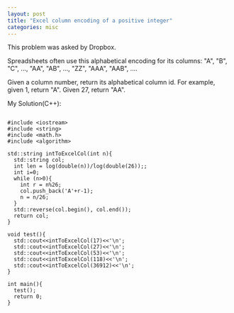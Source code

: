```yaml
---
layout: post
title: "Excel column encoding of a positive integer"
categories: misc
---
```


This problem was asked by Dropbox.

Spreadsheets often use this alphabetical encoding for its columns: "A", "B", "C", ..., "AA", "AB", ..., "ZZ", "AAA", "AAB", ....

Given a column number, return its alphabetical column id. For example, given 1, return "A". Given 27, return "AA".


My Solution(C++):
```

#include <iostream>
#include <string>
#include <math.h>
#include <algorithm>

std::string intToExcelCol(int n){
  std::string col;
  int len = log(double(n))/log(double(26));;
  int i=0;
  while (n>0){
    int r = n%26;
    col.push_back('A'+r-1);
    n = n/26;
  }
  std::reverse(col.begin(), col.end());
  return col;
}

void test(){
  std::cout<<intToExcelCol(17)<<'\n';
  std::cout<<intToExcelCol(27)<<'\n';
  std::cout<<intToExcelCol(53)<<'\n';
  std::cout<<intToExcelCol(118)<<'\n';
  std::cout<<intToExcelCol(36912)<<'\n';
}

int main(){
  test();
  return 0;
}
```

